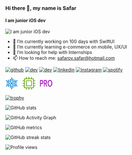 ### Hi there 👋, my name is Safar
#### I am junior iOS dev
![I am junior iOS dev](https://www.fatalerrors.org/images/blog/53f32df02c01f053dc1957d7eb8d2172.jpg)


- 🔭 I’m currently working on 100 days with SwiftUI 
- 🌱 I’m currently learning e-commerce on mobile, UX/UI 
- 🤔 I’m looking for help with Internships 
- 📫 How to reach me: safarov.safar@hotmail.com 


[<img src='https://cdn.jsdelivr.net/npm/simple-icons@3.0.1/icons/github.svg' alt='github' height='40'>](https://github.com/safarsafarov)  [<img src='https://cdn.jsdelivr.net/npm/simple-icons@3.0.1/icons/dev-dot-to.svg' alt='dev' height='40'>](https://dev.to/https://dev.to/safarsafarov)  [<img src='https://cdn.jsdelivr.net/npm/simple-icons@3.0.1/icons/hashnode.svg' alt='dev' height='40'>](https://hashnode.com/@codestorm)  [<img src='https://cdn.jsdelivr.net/npm/simple-icons@3.0.1/icons/linkedin.svg' alt='linkedin' height='40'>](https://www.linkedin.com/in/https://www.linkedin.com/in/safarmurod-safarov-085496160//)  [<img src='https://cdn.jsdelivr.net/npm/simple-icons@3.0.1/icons/instagram.svg' alt='instagram' height='40'>](https://www.instagram.com/https://www.instagram.com/code_storm//)  [<img src='https://cdn.jsdelivr.net/npm/simple-icons@3.0.1/icons/spotify.svg' alt='spotify' height='40'>](https://twitter.com/safarslife)  

<a href='https://archiveprogram.github.com/'><img src='https://raw.githubusercontent.com/acervenky/animated-github-badges/master/assets/acbadge.gif' width='40' height='40'></a> <a href='https://docs.github.com/en/developers'><img src='https://raw.githubusercontent.com/acervenky/animated-github-badges/master/assets/devbadge.gif' width='40' height='40'></a> <a href='https://github.com/pricing'><img src='https://raw.githubusercontent.com/acervenky/animated-github-badges/master/assets/pro.gif' width='40' height='40'></a> 

[![trophy](https://github-profile-trophy.vercel.app/?username=safarsafarov)](https://github.com/ryo-ma/github-profile-trophy)

![GitHub stats](https://github-readme-stats.vercel.app/api?username=safarsafarov&show_icons=true)  

![GitHub Activity Graph](https://activity-graph.herokuapp.com/graph?username=safarsafarov)  

![GitHub metrics](https://metrics.lecoq.io/safarsafarov)  

![GitHub streak stats](https://github-readme-streak-stats.herokuapp.com/?user=safarsafarov)  

![Profile views](https://gpvc.arturio.dev/safarsafarov)  
